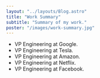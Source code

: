 ```yaml
---
layout: "../layouts/Blog.astro"
title: "Work Summary"
subtitle: "Summary of my work."
poster: "/images/work-summary.jpg"
---
```


- VP Engineering at Google.
- VP Engineering at Tesla.
- VP Engineering at Amazon.
- VP Engineering at Netflix.
- VP Engineering at Facebook.
